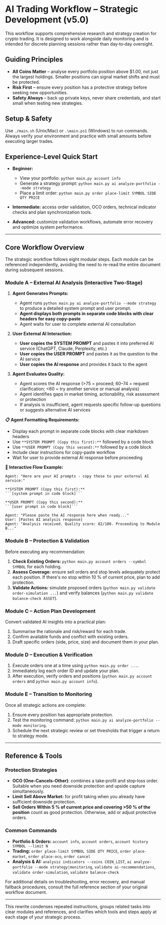 # AI Trading Workflow – Strategic Development (v5.0)

This workflow supports comprehensive research and strategy creation for crypto trading. It is designed to work alongside daily monitoring and is intended for discrete planning sessions rather than day‑to‑day oversight.

## Guiding Principles

* **All Coins Matter** – analyse every portfolio position above $1.00, not just the largest holdings. Smaller positions can signal market shifts and must be protected.
* **Risk First** – ensure every position has a protective strategy before seeking new opportunities.
* **Safety Always** – back up private keys, never share credentials, and start small when testing new strategies.

## Setup & Safety

Use `./main.sh` (Unix/Mac) or `.\main.ps1` (Windows) to run commands. Always verify your environment and practice with small amounts before executing larger trades.

## Experience‑Level Quick Start

* **Beginner:**

  * View your portfolio: `python main.py account info`
  * Generate a strategy prompt: `python main.py ai analyze-portfolio --mode strategy`
  * Place a limit order: `python main.py order place-limit SYMBOL SIDE QTY PRICE`

* **Intermediate:** access order validation, OCO orders, technical indicator checks and plan synchronization tools.

* **Advanced:** customize validation workflows, automate error recovery and optimize system performance.

---

## Core Workflow Overview

The strategic workflow follows eight modular steps. Each module can be referenced independently, avoiding the need to re-read the entire document during subsequent sessions.

### Module A – External AI Analysis (Interactive Two‑Stage)

1. **Agent Generates Prompts:**

   * Agent runs `python main.py ai analyze-portfolio --mode strategy` to produce a detailed system prompt and user prompt.
   * **Agent displays both prompts in separate code blocks with clear headers for easy copy-paste**
   * Agent waits for user to complete external AI consultation

2. **User External AI Interaction:**

   * **User copies the SYSTEM PROMPT** and pastes it into preferred AI service (ChatGPT, Claude, Perplexity, etc.)
   * **User copies the USER PROMPT** and pastes it as the question to the AI service
   * **User copies the AI response** and provides it back to the agent

3. **Agent Evaluates Quality:**

   * Agent scores the AI response (>75 = proceed; 60–74 = request clarification; <60 = try another service or manual analysis)
   * Agent identifies gaps in market timing, actionability, risk assessment or protection
   * If analysis is insufficient, agent requests specific follow-up questions or suggests alternative AI services

**📋 Agent Formatting Requirements:**
- Display each prompt in separate code blocks with clear markdown headers
- Use `**SYSTEM PROMPT (Copy this first):**` followed by a code block
- Use `**USER PROMPT (Copy this second):**` followed by a code block
- Include clear instructions for copy-paste workflow
- Wait for user to provide external AI response before proceeding

**🔄 Interactive Flow Example:**
```
Agent: "Here are your AI prompts - copy these to your external AI service:"

**SYSTEM PROMPT (Copy this first):**
```[system prompt in code block]```

**USER PROMPT (Copy this second):**
```[user prompt in code block]```

Agent: "Please paste the AI response here when ready..."
User: [Pastes AI analysis response]
Agent: "Analysis received. Quality score: 82/100. Proceeding to Module B..."
```

### Module B – Protection & Validation

Before executing any recommendation:

1. **Check Existing Orders:** `python main.py account orders --symbol SYMBOL` for each holding.
2. **Assess Coverage:** ensure sell orders and stop levels adequately protect each position. If there's no stop within 10 % of current price, plan to add protection.
3. **Validate Actions:** simulate proposed orders (`python main.py validate order-simulation ...`) and verify balances (`python main.py validate balance-check ASSET`).

### Module C – Action Plan Development

Convert validated AI insights into a practical plan:

1. Summarise the rationale and risk/reward for each trade.
2. Confirm available funds and conflict with existing orders.
3. Draft specific orders (side, price, size) and document them in your plan.

### Module D – Execution & Verification

1. Execute orders one at a time using `python main.py order ...`.
2. Immediately log each order ID and update your plan.
3. After execution, verify orders and positions (`python main.py account orders` and `python main.py account info`).

### Module E – Transition to Monitoring

Once all strategic actions are complete:

1. Ensure every position has appropriate protection.
2. Test the monitoring command: `python main.py ai analyze-portfolio --mode monitoring`.
3. Schedule the next strategic review or set thresholds that trigger a return to strategy mode.

---

## Reference & Tools

### Protection Strategies

* **OCO (One‑Cancels‑Other)**: combines a take‑profit and stop‑loss order. Suitable when you need downside protection and upside capture simultaneously.
* **Limit Sell Above Market:** for profit taking when you already have sufficient downside protection.
* **Sell Orders Within 5 % of current price and covering >50 % of the position** count as good protection. Otherwise, add or adjust protective orders.

### Common Commands

* **Portfolio & Orders:** `account info`, `account orders`, `account history SYMBOL --limit N`
* **Trading:** `order place-limit SYMBOL SIDE QTY PRICE`, `order place-market`, `order place-oco`, `order cancel`
* **Analysis & AI:** `analysis indicators --coins COIN_LIST`, `ai analyze-portfolio --mode strategy|monitoring`, `validate ai-recommendations`, `validate order-simulation`, `validate balance-check`

For additional details on troubleshooting, error recovery, and manual fallback procedures, consult the full reference section of your original workflow document.

---

This rewrite condenses repeated instructions, groups related tasks into clear modules and references, and clarifies which tools and steps apply at each stage of your strategic process.